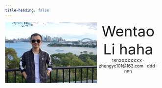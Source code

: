 ```yaml
---
title-heading: false
---
```


<img src="fig/lwt.jpeg" width = "300" height = "200" align=left />

 <center>
     <font size=30> Wentao Li haha </font>
     <div>
         <span>
             180XXXXXXXX
         </span>
         ·
         <span>
             zhengyc101@163.com
         </span>
         ·
         <span>
             ddd
         </span>
         ·
         <span>
             nnn
         </span>
     </div>
 </center>
